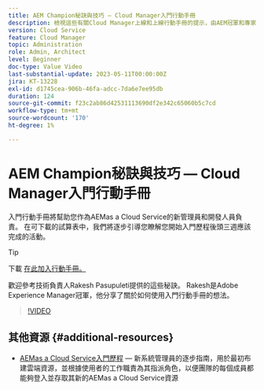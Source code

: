 ```yaml
---
title: AEM Champion秘訣與技巧 — Cloud Manager入門行動手冊
description: 檢視這些有關Cloud Manager上線和上線行動手冊的提示，由AEM冠軍和專家Rakesh Pasupuleti提供。
version: Cloud Service
feature: Cloud Manager
topic: Administration
role: Admin, Architect
level: Beginner
doc-type: Value Video
last-substantial-update: 2023-05-11T00:00:00Z
jira: KT-13228
exl-id: d1745cea-906b-46fa-adcc-7da6e7ee95db
duration: 124
source-git-commit: f23c2ab86d42531113690df2e342c65060b5c7cd
workflow-type: tm+mt
source-wordcount: '170'
ht-degree: 1%

---
```


# AEM Champion秘訣與技巧 — Cloud Manager入門行動手冊

入門行動手冊將幫助您作為AEMas a Cloud Service的新管理員和開發人員負責。 在可下載的試算表中，我們將逐步引導您瞭解您開始入門歷程後頭三週應該完成的活動。

>[!TIP]
>
>下載 [在此加入行動手冊。](./assets/Cloud-Manager-for-AEM-as-a-Cloud-Service.xlsx)

歡迎參考技術負責人Rakesh Pasupuleti提供的這些秘訣。 Rakesh是Adobe Experience Manager冠軍，他分享了關於如何使用入門行動手冊的想法。

>[!VIDEO](https://video.tv.adobe.com/v/3419299?quality=12&learn=on)

## 其他資源 {#additional-resources}

* [AEMas a Cloud Service入門歷程](https://experienceleague.adobe.com/docs/experience-manager-cloud-service/content/onboarding/journey/overview.html)  — 新系統管理員的逐步指南，用於最初布建雲端資源，並根據使用者的工作職責為其指派角色，以便團隊的每個成員都能夠登入並存取其新的AEMas a Cloud Service資源
